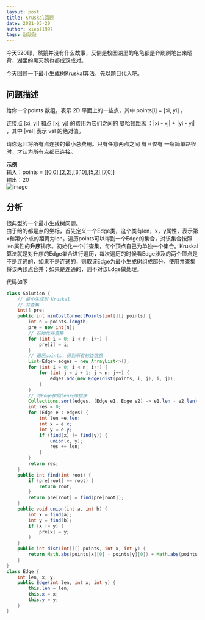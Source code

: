 ```yaml
---
layout: post
title: Kruskal回顾
date: 2021-05-20
author: xiepl1997
tags: 敲敲敲
---
```


今天520耶，然鹅并没有什么故事，反倒是校园湖里的龟龟都是齐刷刷地出来晒背，湖里的黑天鹅也都成双成对。  

今天回顾一下最小生成树Kruskal算法，先以题目代入吧。  

## 问题描述
给你一个points 数组，表示 2D 平面上的一些点，其中 points[i] = [xi, yi] 。  

连接点 [xi, yi] 和点 [xj, yj] 的费用为它们之间的 曼哈顿距离 ：|xi - xj| + |yi - yj| ，其中 |val| 表示 val 的绝对值。  

请你返回将所有点连接的最小总费用。只有任意两点之间 有且仅有 一条简单路径时，才认为所有点都已连接。  

**示例**  
输入：points = [[0,0],[2,2],[3,10],[5,2],[7,0]]  
输出：20  
![image](https://images.cnblogs.com/cnblogs_com/xiepl1997/1823882/o_210521010655c.png)

## 分析
很典型的一个最小生成树问题。  
由于给的都是点的坐标，首先定义一个Edge类，这个类有len，x，y属性，表示第x和第y个点的距离为len。遍历points可以得到一个Edge的集合，对该集合按照len属性的**升序**排序。初始化一个并查集，每个顶点自己为单独一个集合。Kruskal算法就是对升序的Edge集合进行遍历，每次遍历的时候看Edge涉及的两个顶点是不是连通的，如果不是连通的，则取该Edge为最小生成树组成部分，使用并查集将该两顶点合并；如果是连通的，则不对该Edge做处理。  

代码如下
```java
class Solution {
    // 最小生成树 Kruskal
    // 并查集
    int[] pre;
    public int minCostConnectPoints(int[][] points) {
        int n = points.length;
        pre = new int[n];
        // 初始化并查集
        for (int i = 0; i < n; i++) {
            pre[i] = i;
        }
        // 遍历points，得到所有的边信息
        List<Edge> edges = new ArrayList<>();
        for (int i = 0; i < n; i++) {
            for (int j = i + 1; j < n; j++) {
                edges.add(new Edge(dist(points, i, j), i, j));
            }
        }
        // 对Edge按照len升序排序
        Collections.sort(edges, (Edge e1, Edge e2) -> e1.len - e2.len);
        int res = 0;
        for (Edge e : edges) {
            int len =e.len;
            int x = e.x;
            int y = e.y;
            if (find(x) != find(y)) {
                union(x, y);
                res += len;
            }
        }
        return res;
    }
    public int find(int root) {
        if (pre[root] == root) {
            return root;
        }
        return pre[root] = find(pre[root]);
    }
    public void union(int a, int b) {
        int x = find(a);
        int y = find(b);
        if (x != y) {
            pre[x] = y;
        }
    }
    public int dist(int[][] points, int x, int y) {
        return Math.abs(points[x][0] - points[y][0]) + Math.abs(points[x][1] - points[y][1]);
    }
}
class Edge {
    int len, x, y;
    public Edge(int len, int x, int y) {
        this.len = len;
        this.x = x;
        this.y = y;
    }
}
```